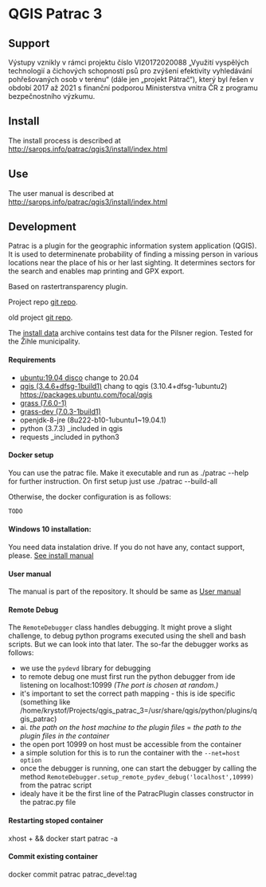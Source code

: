 # QGIS Patrac 3

## Support
Výstupy vznikly v rámci projektu číslo VI20172020088 „Využití vyspělých technologií a čichových schopností psů pro zvýšení efektivity vyhledávání pohřešovaných osob v terénu“ 
(dále jen „projekt Pátrač“), který byl řešen v období 2017 až 2021 
s finanční podporou Ministerstva vnitra ČR z programu bezpečnostního výzkumu.

## Install
The install process is described at http://sarops.info/patrac/qgis3/install/index.html

## Use
The user manual is described at http://sarops.info/patrac/qgis3/install/index.html

## Development
Patrac is a plugin for the geographic information system application (QGIS). 
It is used to determinenate probability of finding a missing person in various
locations near the place of his or her last sighting. 
It determines sectors for the search and enables map printing and GPX export. 

Based on rastertransparency plugin.

Project repo [git repo](https://github.com/ruz76/qgis_patrac_3).

old project [git repo](https://github.com/ruz76/qgis_patrac/).

The [install data](http://gisak.vsb.cz/patrac/qgis/install.zip) archive contains test data for the Pilsner region. Tested for the Žihle municipality.

#### Requirements
- [ubuntu:19.04 disco](https://hub.docker.com/_/ubuntu)
change to 20.04
- [qgis (3.4.6+dfsg-1build1)](https://packages.ubuntu.com/disco/qgis)
chang to qgis (3.10.4+dfsg-1ubuntu2) https://packages.ubuntu.com/focal/qgis
- [grass (7.6.0-1)](https://packages.ubuntu.com/disco/grass)
- [grass-dev (7.0.3-1build1)](https://packages.ubuntu.com/disco/grass-dev)
- openjdk-8-jre (8u222-b10-1ubuntu1~19.04.1)
- python (3.7.3) _included in qgis
- requests _included in python3

#### Docker setup

You can use the patrac file. Make it executable and run
as ./patrac --help for further instruction. On first setup just
use ./patrac --build-all

Otherwise, the docker configuration is as follows:

```bash
TODO
```
#### Windows 10 installation:
You need data instalation drive. If you do not have any, contact support, please. 
[See install manual](http://sarops.info/patrac/qgis3/install/)

#### User manual
The manual is part of the repository. It should be same as 
[User manual](http://sarops.info/patrac/qgis3/user/)


#### Remote Debug
The `RemoteDebugger` class handles debugging. It might prove a slight challenge, to debug python programs executed using the
shell and bash scripts. But we can look into that later. The so-far the debugger works as follows:

- we use the `pydevd` library for debugging
- to remote debug one must first run the python debugger from ide listening on localhost:10999 *(The port is chosen at random.)*
- it's important to set the correct path mapping - this is ide specific
(something like /home/krystof/Projects/qgis_patrac_3=/usr/share/qgis/python/plugins/qgis_patrac)
- ai. *the path on the host machine to the plugin files* = *the path to the plugin files in the container*
- the open port 10999 on host must be accessible from the container
- a simple solution for this is to run the container with the `--net=host option` 
- once the debugger is running, one can start the debugger by calling the method 
`RemoteDebugger.setup_remote_pydev_debug('localhost',10999)` from the patrac script
- idealy have it be the first line of the PatracPlugin classes constructor in the patrac.py file

#### Restarting stoped container
xhost + && docker start patrac -a

#### Commit existing container
docker commit patrac patrac_devel:tag
